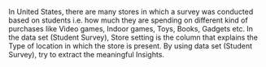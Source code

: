 In United States, there are many stores in which a survey was conducted based on students i.e. how much they are spending on different kind of purchases like Video games, Indoor games, Toys, Books, Gadgets etc. In the data set (Student Survey), Store setting is the column that explains the Type
of location in which the store is present. By using data set (Student Survey), try to extract the meaningful Insights. 

